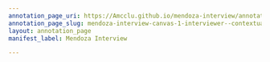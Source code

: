```yaml
---
annotation_page_uri: https://Amcclu.github.io/mendoza-interview/annotations/mendoza-interview-canvas-1-interviewer--contextualizing.json
annotation_page_slug: mendoza-interview-canvas-1-interviewer--contextualizing
layout: annotation_page
manifest_label: Mendoza Interview

---
```


